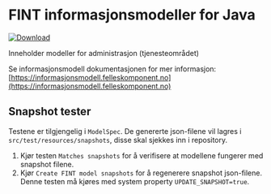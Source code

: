# FINT informasjonsmodeller for Java

[ ![Download](https://api.bintray.com/packages/fint/maven/fint-administrasjon-model-java/images/download.svg) ](https://bintray.com/fint/maven/fint-administrasjon-model-java/_latestVersion)

Inneholder modeller for administrasjon (tjenesteområdet)

Se informasjonsmodell dokumentasjonen for mer informasjon: [https://informasjonsmodell.felleskomponent.no](https://informasjonsmodell.felleskomponent.no)


## Snapshot tester

Testene er tilgjengelig i `ModelSpec`. De genererte json-filene vil lagres i `src/test/resources/snapshots`, disse skal sjekkes inn i repository.

1. Kjør testen `Matches snapshots` for å verifisere at modellene fungerer med snapshot filene.
2. Kjør `Create FINT model snapshots` for å regenerere snapshot json-filene. Denne testen må kjøres med system property `UPDATE_SNAPSHOT=true`.